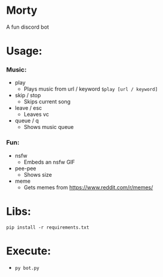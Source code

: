 # Morty
A fun discord bot

# Usage:
### Music:
- play
    - Plays music from url / keyword `$play [url / keyword]`
- skip / stop
    - Skips current song
- leave / esc
    - Leaves vc
- queue / q
    - Shows music queue

### Fun:
- nsfw
    - Embeds an nsfw GIF
- pee-pee
    - Shows size
- meme
    - Gets memes from  https://www.reddit.com/r/memes/

# Libs:
`pip install -r requirements.txt`

# Execute:
- `py bot.py`